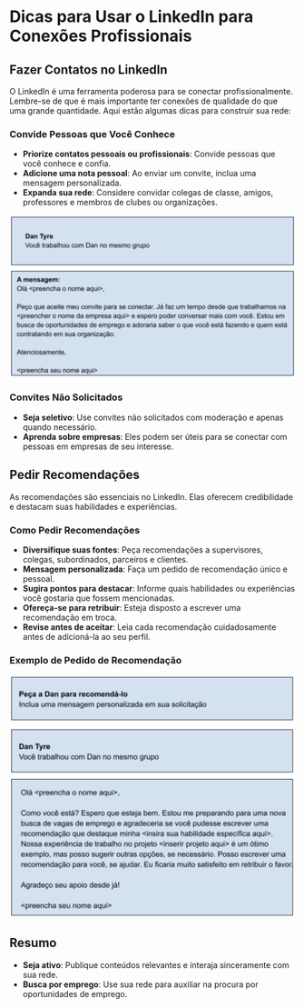 # Dicas para Usar o LinkedIn para Conexões Profissionais

## Fazer Contatos no LinkedIn

O LinkedIn é uma ferramenta poderosa para se conectar profissionalmente. Lembre-se de que é mais importante ter conexões de qualidade do que uma grande quantidade. Aqui estão algumas dicas para construir sua rede:

### Convide Pessoas que Você Conhece
- **Priorize contatos pessoais ou profissionais**: Convide pessoas que você conhece e confia.
- **Adicione uma nota pessoal**: Ao enviar um convite, inclua uma mensagem personalizada.
- **Expanda sua rede**: Considere convidar colegas de classe, amigos, professores e membros de clubes ou organizações.

![Alt text](image.png)

### Convites Não Solicitados
- **Seja seletivo**: Use convites não solicitados com moderação e apenas quando necessário.
- **Aprenda sobre empresas**: Eles podem ser úteis para se conectar com pessoas em empresas de seu interesse.

## Pedir Recomendações

As recomendações são essenciais no LinkedIn. Elas oferecem credibilidade e destacam suas habilidades e experiências.

### Como Pedir Recomendações
- **Diversifique suas fontes**: Peça recomendações a supervisores, colegas, subordinados, parceiros e clientes.
- **Mensagem personalizada**: Faça um pedido de recomendação único e pessoal.
- **Sugira pontos para destacar**: Informe quais habilidades ou experiências você gostaria que fossem mencionadas.
- **Ofereça-se para retribuir**: Esteja disposto a escrever uma recomendação em troca.
- **Revise antes de aceitar**: Leia cada recomendação cuidadosamente antes de adicioná-la ao seu perfil.

### Exemplo de Pedido de Recomendação

![Alt text](image-1.png)

## Resumo

- **Seja ativo**: Publique conteúdos relevantes e interaja sinceramente com sua rede.
- **Busca por emprego**: Use sua rede para auxiliar na procura por oportunidades de emprego.
